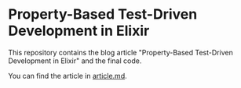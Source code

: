 # Property-Based Test-Driven Development in Elixir

This repository contains the blog article "Property-Based Test-Driven
Development in Elixir" and the final code.

You can find the article in [article.md](article.md).

